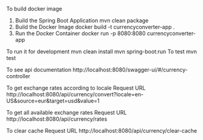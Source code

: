 To build docker image 
1.	Build the Spring Boot Application
    mvn clean package
2.	Build the Docker Image
    docker build -t currencyconverter-app .
3.	Run the Docker Container
    docker run -p 8080:8080 currencyconverter-app

To run it for development
mvn clean install
mvn spring-boot:run
To test
mvn test

To see api documentation
http://localhost:8080/swagger-ui/#/currency-controller

To get exchange rates according to locale
Request URL
http://localhost:8080/api/currency/convert?locale=en-US&source=eur&target=usd&value=1

To get all available exchange rates
Request URL
http://localhost:8080/api/currency/rates

To clear cache 
Request URL
http://localhost:8080/api/currency/clear-cache

